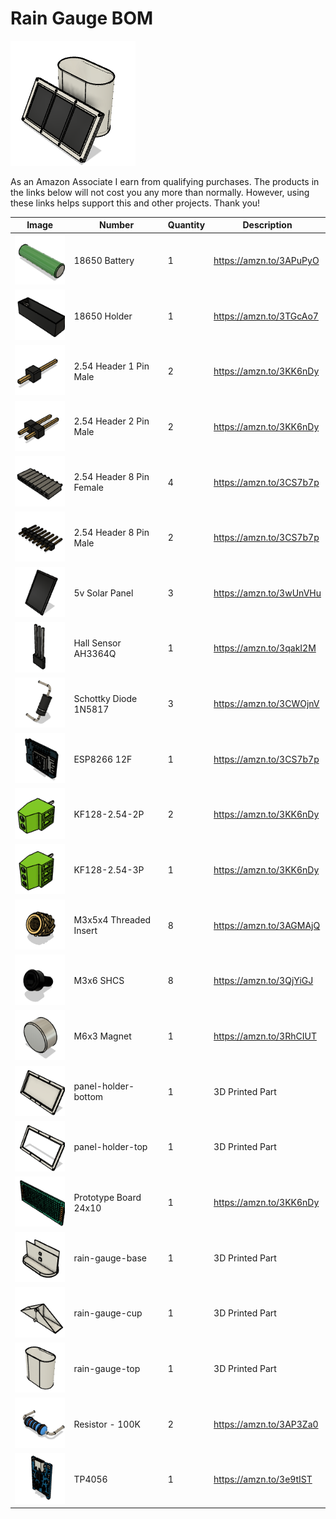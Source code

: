 # Rain Gauge BOM
![](images/Rain%20Gauge.png)

As an Amazon Associate I earn from qualifying purchases. The products in the links below will not cost you any more than normally. However, using these links helps support this and other projects. Thank you!

|Image|Number|Quantity|Description|
|-|-|-|-|
|![](images/18650%20Battery.png)|18650 Battery|1|https://amzn.to/3APuPyO|
|![](images/18650%20Holder.png)|18650 Holder|1|https://amzn.to/3TGcAo7|
|![](images/2.54%20Header%201%20Pin%20Male.png)|2.54 Header 1 Pin Male|2|https://amzn.to/3KK6nDy|
|![](images/2.54%20Header%202%20Pin%20Male.png)|2.54 Header 2 Pin Male|2|https://amzn.to/3KK6nDy|
|![](images/2.54%20Header%208%20Pin%20Female.png)|2.54 Header 8 Pin Female|4|https://amzn.to/3CS7b7p|
|![](images/2.54%20Header%208%20Pin%20Male.png)|2.54 Header 8 Pin Male|2|https://amzn.to/3CS7b7p|
|![](images/5v%20Solar%20Panel.png)|5v Solar Panel|3|https://amzn.to/3wUnVHu|
|![](images/AH3364Q.png)|Hall Sensor AH3364Q|1|https://amzn.to/3qakI2M|
|![](images/Diode%201N5817.png)|Schottky Diode 1N5817|3|https://amzn.to/3CWOjnV|
|![](images/ESP8266%2012F.png)|ESP8266 12F|1|https://amzn.to/3CS7b7p|
|![](images/KF128-2.54-2P.png)|KF128-2.54-2P|2|https://amzn.to/3KK6nDy|
|![](images/KF128-2.54-3P.png)|KF128-2.54-3P|1|https://amzn.to/3KK6nDy|
|![](images/M3x5x4%20Threaded%20Insert.png)|M3x5x4 Threaded Insert|8|https://amzn.to/3AGMAjQ|
|![](images/M3x6%20SHCS.png)|M3x6 SHCS|8|https://amzn.to/3QjYiGJ|
|![](images/M6x3%20Magnet.png)|M6x3 Magnet|1|https://amzn.to/3RhCIUT|
|![](images/panel-holder-bottom.png)|panel-holder-bottom|1|3D Printed Part|
|![](images/panel-holder-top.png)|panel-holder-top|1|3D Printed Part|
|![](images/Prototype%20Board%2024x10.png)|Prototype Board 24x10|1|https://amzn.to/3KK6nDy|
|![](images/rain-gauge-base.png)|rain-gauge-base|1|3D Printed Part|
|![](images/rain-gauge-cup.png)|rain-gauge-cup|1|3D Printed Part|
|![](images/rain-gauge-top.png)|rain-gauge-top|1|3D Printed Part|
|![](images/Resistor%20-%20100K.png)|Resistor - 100K|2|https://amzn.to/3AP3Za0|
|![](images/TP4056.png)|TP4056|1|https://amzn.to/3e9tIST|